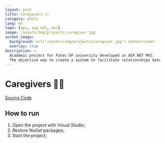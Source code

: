 ```yaml
---
layout: post
title: Caregivers 👩‍⚕️
category: posts
lang: en
tags: [api, asp.net, mvc]
image: /assets/img/projects/caregiver.jpg
accent_image: 
  background: url('/assets/img/projects/caregiver.jpg') center/cover
  overlay: true
description: >
  Academic project for Fatec-SP university developed in ASP.NET MVC.
  The objective was to create a system to facilitate relationships between caregivers and patients.
---
```


# Caregivers 👩‍⚕️

[Source Code](https://github.com/luigihenrick/dotnet-cuidadores)

## How to run

1. Open the project with Visual Studio;
2. Restore NuGet packages;
3. Start the project;